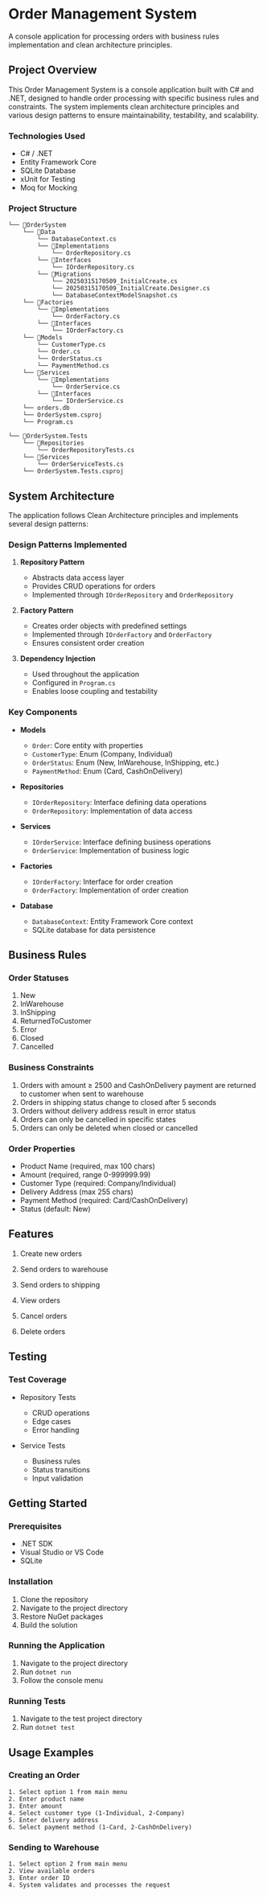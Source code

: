 # Order Management System

A console application for processing orders with business rules implementation and clean architecture principles.

## Project Overview

This Order Management System is a console application built with C# and .NET, designed to handle order processing with specific business rules and constraints. The system implements clean architecture principles and various design patterns to ensure maintainability, testability, and scalability.

### Technologies Used
- C# / .NET
- Entity Framework Core
- SQLite Database
- xUnit for Testing
- Moq for Mocking

### Project Structure
```
└── 📁OrderSystem
    └── 📁Data
        └── DatabaseContext.cs
        └── 📁Implementations
            └── OrderRepository.cs
        └── 📁Interfaces
            └── IOrderRepository.cs
        └── 📁Migrations
            └── 20250315170509_InitialCreate.cs
            └── 20250315170509_InitialCreate.Designer.cs
            └── DatabaseContextModelSnapshot.cs
    └── 📁Factories
        └── 📁Implementations
            └── OrderFactory.cs
        └── 📁Interfaces
            └── IOrderFactory.cs
    └── 📁Models
        └── CustomerType.cs
        └── Order.cs
        └── OrderStatus.cs
        └── PaymentMethod.cs
    └── 📁Services
        └── 📁Implementations
            └── OrderService.cs
        └── 📁Interfaces
            └── IOrderService.cs
    └── orders.db
    └── OrderSystem.csproj
    └── Program.cs
```
```
└── 📁OrderSystem.Tests
    └── 📁Repositories
        └── OrderRepositoryTests.cs
    └── 📁Services
        └── OrderServiceTests.cs
    └── OrderSystem.Tests.csproj
```

## System Architecture

The application follows Clean Architecture principles and implements several design patterns:

### Design Patterns Implemented
1. **Repository Pattern**
   - Abstracts data access layer
   - Provides CRUD operations for orders
   - Implemented through `IOrderRepository` and `OrderRepository`

2. **Factory Pattern**
   - Creates order objects with predefined settings
   - Implemented through `IOrderFactory` and `OrderFactory`
   - Ensures consistent order creation

3. **Dependency Injection**
   - Used throughout the application
   - Configured in `Program.cs`
   - Enables loose coupling and testability

### Key Components
- **Models**
  - `Order`: Core entity with properties
  - `CustomerType`: Enum (Company, Individual)
  - `OrderStatus`: Enum (New, InWarehouse, InShipping, etc.)
  - `PaymentMethod`: Enum (Card, CashOnDelivery)

- **Repositories**
  - `IOrderRepository`: Interface defining data operations
  - `OrderRepository`: Implementation of data access

- **Services**
  - `IOrderService`: Interface defining business operations
  - `OrderService`: Implementation of business logic

- **Factories**
  - `IOrderFactory`: Interface for order creation
  - `OrderFactory`: Implementation of order creation

- **Database**
  - `DatabaseContext`: Entity Framework Core context
  - SQLite database for data persistence

## Business Rules

### Order Statuses
1. New
2. InWarehouse
3. InShipping
4. ReturnedToCustomer
5. Error
6. Closed
7. Cancelled

### Business Constraints
1. Orders with amount ≥ 2500 and CashOnDelivery payment are returned to customer when sent to warehouse
2. Orders in shipping status change to closed after 5 seconds
3. Orders without delivery address result in error status
4. Orders can only be cancelled in specific states
5. Orders can only be deleted when closed or cancelled

### Order Properties
- Product Name (required, max 100 chars)
- Amount (required, range 0-999999.99)
- Customer Type (required: Company/Individual)
- Delivery Address (max 255 chars)
- Payment Method (required: Card/CashOnDelivery)
- Status (default: New)

## Features

1. Create new orders

2. Send orders to warehouse

3. Send orders to shipping

4. View orders

5. Cancel orders

6. Delete orders

## Testing

### Test Coverage
- Repository Tests
  - CRUD operations
  - Edge cases
  - Error handling

- Service Tests
  - Business rules
  - Status transitions
  - Input validation

## Getting Started

### Prerequisites
- .NET SDK
- Visual Studio or VS Code
- SQLite

### Installation
1. Clone the repository
2. Navigate to the project directory
3. Restore NuGet packages
4. Build the solution

### Running the Application
1. Navigate to the project directory
2. Run `dotnet run`
3. Follow the console menu

### Running Tests
1. Navigate to the test project directory
2. Run `dotnet test`

## Usage Examples

### Creating an Order
```
1. Select option 1 from main menu
2. Enter product name
3. Enter amount
4. Select customer type (1-Individual, 2-Company)
5. Enter delivery address
6. Select payment method (1-Card, 2-CashOnDelivery)
```

### Sending to Warehouse
```
1. Select option 2 from main menu
2. View available orders
3. Enter order ID
4. System validates and processes the request
```
